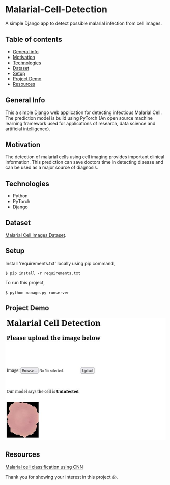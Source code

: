 # Malarial-Cell-Detection
A simple Django app to detect possible malarial infection from cell images.

## Table of contents

* [General info](#general-info)
* [Motivation](#motivation)
* [Technologies](#technologies)
* [Dataset](#dataset)
* [Setup](#setup)
* [Project Demo](#project-demo)
* [Resources](#resources)

## General Info 

This a simple Django web application for detecting infectious Malarial Cell. The prediction model is build using PyTorch
(An open source machine learning framework used for applications of research, data science and artificial intelligence). 

## Motivation

The detection of malarial cells using cell imaging provides important clinical information.
This prediction can save doctors time in detecting disease and can be used as a major source of diagnosis. 

## Technologies 

* Python
* PyTorch
* Django 

## Dataset 

[Malarial Cell Images Dataset](https://www.kaggle.com/datasets/iarunava/cell-images-for-detecting-malaria).

## Setup

Install 'requirements.txt' locally using pip command,

```
$ pip install -r requirements.txt

```

To run this project,

```
$ python manage.py runserver

```
## Project Demo

![alt text](https://github.com/asimMahat/Malarial-Cell-Detection/blob/main/demo.jpg)

## Resources

[Malarial cell classification using CNN](https://www.youtube.com/watch?v=R9PPxpzj5tI&t=1496s)


Thank you for showing your interest in this project :+1:.


